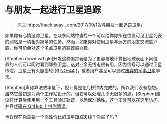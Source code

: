 # 与朋友一起进行卫星追踪

> 原文:[https://hack aday . com/2017/09/12/与朋友一起追踪卫星/](https://hackaday.com/2017/09/12/satellite-tracking-with-friends/)

如果你有心情追踪卫星，在众多网站中查找一个可以给你你所在位置可见卫星列表的网站是一项相对简单的任务。然而，如果你对使用卫星与远方的朋友交流感兴趣，你可能会对这个多点卫星追踪器感兴趣。

[Stephen down va1 qle]开发这种追踪器是为了更容易地计算出地球表面不同位置的人们可以同时看到哪些卫星。这对业余无线电很有用，因为信号可以通过卫星传递，卫星上有火腿齿轮(如 [NO-44](http://www.pe0sat.vgnet.nl/satellite/amateur-radio-satellites/no-44/) )，或者用户甚至可以通过[废弃的军事卫星](https://www.wired.com/2009/04/fleetcom/)聊天。

[Stephen]声称算法效率低下，但计算是在几秒钟内完成的，所以我们没有抱怨。虽然它最初是为两个工作站设计的，但它可以处理几乎无限多的点。[Stephen]建议在计算后使用另一个工具验证轨迹，以确保准确性。[这个工具可以在这里访问](https://ham.scd31.com/)，并且[代码在 GitHub 上供你阅读](https://git.scd31.com/laptopdude90/multipoint-satellite-tracker)。

也许现在你需要一个高性价比的卫星跟踪天线？你买了吗？